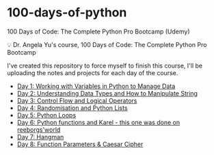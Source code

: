 # 100-days-of-python

100 Days of Code: The Complete Python Pro Bootcamp (Udemy)

💡 Dr. Angela Yu's course, 100 Days of Code: The Complete Python Pro Bootcamp

I've created this repository to force myself to finish this course, I'll be uploading the notes and projects for each day of the course.

- [Day 1: Working with Variables in Python to Manage Data](https://github.com/xbjavier/100-days-of-python/tree/main/Day01)
- [Day 2: Understanding Data Types and How to Manipulate String](https://github.com/xbjavier/100-days-of-python/tree/main/Day02)
- [Day 3: Control Flow and Logical Operators](https://github.com/xbjavier/100-days-of-python/tree/main/Day03)
- [Day 4: Randomisation and Python Lists](https://github.com/xbjavier/100-days-of-python/tree/main/Day04)
- [Day 5: Python Loops](https://github.com/xbjavier/100-days-of-python/tree/main/Day05)
- [Day 6: Python functions and Karel - this one was done on reeborgs'world](https://reeborg.ca/reeborg.html?lang=en&mode=python&menu=worlds%2Fmenus%2Freeborg_intro_en.json&name=Maze&url=worlds%2Ftutorial_en%2Fmaze1.json)
- [Day 7: Hangman](https://github.com/xbjavier/100-days-of-python/tree/main/Day07)
- [Day 8: Function Parameters & Caesar Cipher](https://github.com/xbjavier/100-days-of-python/tree/main/Day08)
